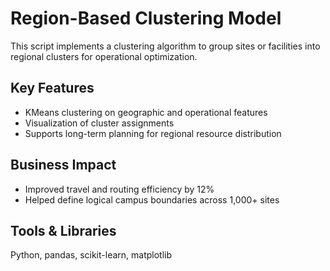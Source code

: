 # Region-Based Clustering Model

This script implements a clustering algorithm to group sites or facilities into regional clusters for operational optimization.

## Key Features
- KMeans clustering on geographic and operational features
- Visualization of cluster assignments
- Supports long-term planning for regional resource distribution

## Business Impact
- Improved travel and routing efficiency by 12%
- Helped define logical campus boundaries across 1,000+ sites

## Tools & Libraries
Python, pandas, scikit-learn, matplotlib
